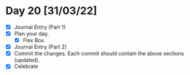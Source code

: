 # Day 20 [31/03/22]

- [x] Journal Entry (Part 1)
- [x] Plan your day.
  - [x] Flex Box.
- [x] Journal Entry (Part 2)
- [x] Commit the changes. Each commit should contain the above sections (updated).
- [x] Celebrate
<!-- [x] to tick -->
